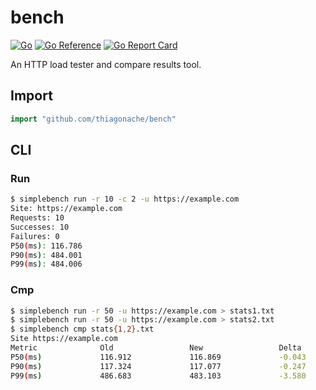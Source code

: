 # bench

[![Go](https://github.com/thiagonache/bench/actions/workflows/go.yml/badge.svg)](https://github.com/thiagonache/bench/actions/workflows/go.yml)
[![Go Reference](https://pkg.go.dev/badge/github.com/thiagonache/bench.svg)](https://pkg.go.dev/github.com/thiagonache/bench)
[![Go Report Card](https://goreportcard.com/badge/github.com/thiagonache/bench)](https://goreportcard.com/report/github.com/thiagonache/bench)

An HTTP load tester and compare results tool.

## Import

```go
import "github.com/thiagonache/bench"
```

## CLI

### Run

```bash
$ simplebench run -r 10 -c 2 -u https://example.com
Site: https://example.com
Requests: 10
Successes: 10
Failures: 0
P50(ms): 116.786
P90(ms): 484.001
P99(ms): 484.006
```

### Cmp

```bash
$ simplebench run -r 50 -u https://example.com > stats1.txt
$ simplebench run -r 50 -u https://example.com > stats2.txt
$ simplebench cmp stats{1,2}.txt
Site https://example.com
Metric              Old                 New                 Delta               Percentage
P50(ms)             116.912             116.869             -0.043              -0.04
P90(ms)             117.324             117.077             -0.247              -0.21
P99(ms)             486.683             483.103             -3.580              -0.74
```
